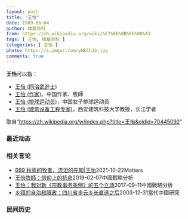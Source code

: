 ```yaml
---
layout: post
title: "王怡"
date: 1989-06-04
author: 维基百科
from: https://zh.wikipedia.org/wiki/%E7%8E%8B%E6%80%A1
tags: [ 王怡, 维基百科 ]
categories: [ 王怡 ]
photo: https://i.imgur.com/yNKChJb.jpg
comments: true
---
```

<div class="mw-parser-output"><p><b>王怡</b>可以指：
</p>
<ul><li><a href="/w/index.php?title=%E7%8E%8B%E6%80%A1_(%E5%90%8C%E6%B2%BB%E6%AD%A6%E9%80%B2%E5%A3%AB)&amp;action=edit&amp;redlink=1" class="new" title="王怡 (同治武進士)（页面不存在）">王怡 (同治武進士)</a></li>
<li><a href="/wiki/%E7%8E%8B%E6%80%A1_(%E4%BD%9C%E5%AE%B6)" title="王怡 (作家)">王怡 (作家)</a>，中国作家、牧師</li>
<li><a href="/wiki/%E7%8E%8B%E6%80%A1_(%E6%8E%92%E7%90%83%E8%BF%90%E5%8A%A8%E5%91%98)" title="王怡 (排球运动员)">王怡 (排球运动员)</a>，中国女子排球运动员</li>
<li><a href="/w/index.php?title=%E7%8E%8B%E6%80%A1_(%E5%BB%BA%E7%AD%91%E8%AE%BE%E5%A4%87%E5%B7%A5%E7%A8%8B%E4%B8%93%E5%AE%B6)&amp;action=edit&amp;redlink=1" class="new" title="王怡 (建筑设备工程专家)（页面不存在）">王怡 (建筑设备工程专家)</a>，西安建筑科技大学教授，长江学者</li></ul>
<div class="useeditintro" title="Template:Disambig editintro"></div>
<!-- 
NewPP limit report
Parsed by mw1454
Cached time: 20220804053508
Cache expiry: 1814400
Reduced expiry: false
Complications: []
CPU time usage: 0.067 seconds
Real time usage: 0.092 seconds
Preprocessor visited node count: 355/1000000
Post‐expand include size: 3035/2097152 bytes
Template argument size: 923/2097152 bytes
Highest expansion depth: 27/100
Expensive parser function count: 0/500
Unstrip recursion depth: 0/20
Unstrip post‐expand size: 0/5000000 bytes
Lua time usage: 0.008/10.000 seconds
Lua memory usage: 846683/52428800 bytes
Number of Wikibase entities loaded: 0/400
-->
<!--
Transclusion expansion time report (%,ms,calls,template)
100.00%   65.866      1 Template:Disambig
100.00%   65.866      1 -total
 69.33%   45.668      1 Template:Dmbox
 59.42%   39.137      1 Template:Category_handler
 46.25%   30.465      1 Template:Category_handler/numbered
 43.34%   28.549      1 Template:Namespace_detect
 39.77%   26.198      1 Template:Str_mid
 36.42%   23.988      1 Template:Str_mid/core
 27.15%   17.882      1 Template:Str_find
 21.22%   13.979      1 Template:Main_other
-->

<!-- Saved in parser cache with key zhwiki:pcache:idhash:7683840-0!canonical!zh and timestamp 20220804053508 and revision id 70445092.
 -->
</div><noscript><img src="//zh.wikipedia.org/wiki/Special:CentralAutoLogin/start?type=1x1" alt="" title="" width="1" height="1" style="border: none; position: absolute;"></noscript>
<div class="printfooter">取自“<a dir="ltr" href="https://zh.wikipedia.org/w/index.php?title=王怡&amp;oldid=70445092">https://zh.wikipedia.org/w/index.php?title=王怡&amp;oldid=70445092</a>”</div><div id="recent-news"><h3>最近动态</h3><ul></ul></div><div id="open-opinion"><h3>相关言论</h3><ul><li><a href="https://nodebe4.github.io/opinion/2021-10-22/669-%E7%A7%8B%E9%9B%A8%E7%9A%84%E7%89%A7%E8%80%85-%E6%B5%81%E6%B3%AA%E7%9A%84%E5%85%88%E7%9F%A5-%E7%8E%8B%E6%80%A1/" title="野兽爱智慧">669 秋雨的牧者、流泪的先知|王怡</a><time>2021-10-22</time><a class="tag">Matters</a></li>
<li><a href="https://nodebe4.github.io/opinion/2019-02-07/%E7%8E%8B%E6%80%A1%E7%89%A7%E5%B8%AB-%E4%BF%A1%E4%BB%B0%E4%B8%8A%E7%9A%84%E6%8A%97%E5%91%BD/" title="王怡牧師">王怡牧師：信仰上的抗命</a><time>2019-02-07</time><a class="tag">中國戰略分析</a></li>
<li><a href="https://nodebe4.github.io/opinion/2017-09-11/%E7%8E%8B%E6%80%A1-%E6%88%91%E5%AF%B9%E6%96%B0-%E5%AE%97%E6%95%99%E4%BA%8B%E5%8A%A1%E6%9D%A1%E4%BE%8B-%E7%9A%84%E4%BA%94%E4%B8%AA%E7%AB%8B%E5%9C%BA/" title="王怡">王怡：我对新《宗教事务条例》的五个立场</a><time>2017-09-11</time><a class="tag">中國戰略分析</a></li>
<li><a href="https://nodebe4.github.io/opinion/2003-12-31/%E4%B9%A1%E9%95%87%E7%9A%84%E8%87%AA%E6%B2%BB%E5%92%8C%E9%99%90%E6%94%BF-%E5%9B%9B%E5%B7%9D%E7%9C%81%E6%AD%A5%E4%BA%91%E4%B9%A1%E9%95%BF%E7%9B%B4%E9%80%89%E4%B9%8B%E5%90%8E/" title="王怡">乡镇的自治和限政：四川省步云乡长直选之后</a><time>2003-12-31</time><a class="tag">當代中國研究</a></li>
</ul></div><div id="mjls-record"><h3>民间历史</h3><ul></ul></div>